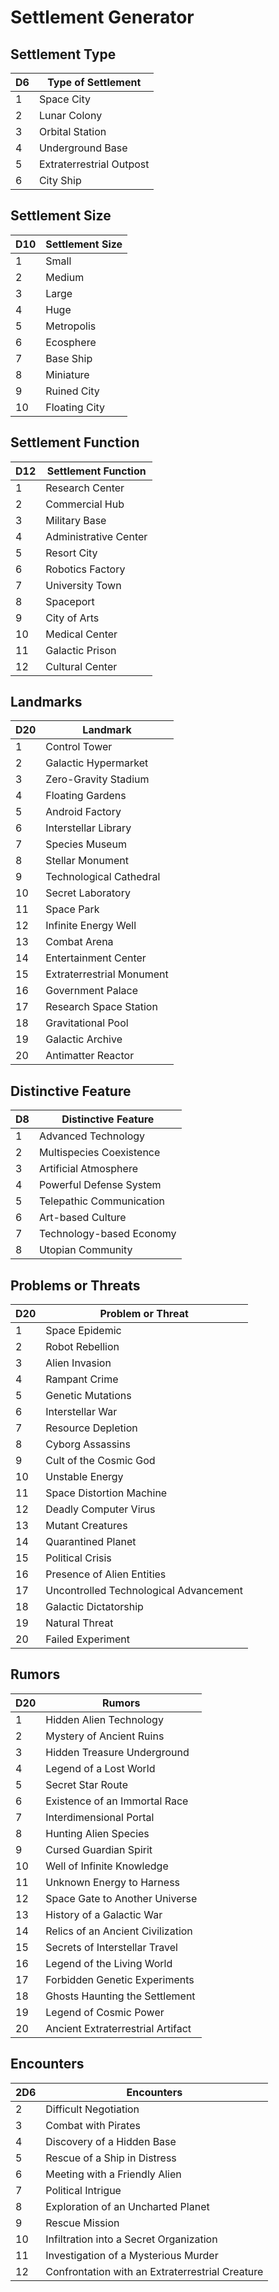 # Settlement Generator

## Settlement Type

| D6  | Type of Settlement       |
| --- | ------------------------ |
| 1   | Space City               |
| 2   | Lunar Colony             |
| 3   | Orbital Station          |
| 4   | Underground Base         |
| 5   | Extraterrestrial Outpost |
| 6   | City Ship                |

## Settlement Size

| D10 | Settlement Size |
| --- | --------------- |
| 1   | Small           |
| 2   | Medium          |
| 3   | Large           |
| 4   | Huge            |
| 5   | Metropolis      |
| 6   | Ecosphere       |
| 7   | Base Ship       |
| 8   | Miniature       |
| 9   | Ruined City     |
| 10  | Floating City   |

## Settlement Function

| D12 | Settlement Function   |
| --- | --------------------- |
| 1   | Research Center       |
| 2   | Commercial Hub        |
| 3   | Military Base         |
| 4   | Administrative Center |
| 5   | Resort City           |
| 6   | Robotics Factory      |
| 7   | University Town       |
| 8   | Spaceport             |
| 9   | City of Arts          |
| 10  | Medical Center        |
| 11  | Galactic Prison       |
| 12  | Cultural Center       |

## Landmarks

| D20 | Landmark                  |
| --- | ------------------------- |
| 1   | Control Tower             |
| 2   | Galactic Hypermarket      |
| 3   | Zero-Gravity Stadium      |
| 4   | Floating Gardens          |
| 5   | Android Factory           |
| 6   | Interstellar Library      |
| 7   | Species Museum            |
| 8   | Stellar Monument          |
| 9   | Technological Cathedral   |
| 10  | Secret Laboratory         |
| 11  | Space Park                |
| 12  | Infinite Energy Well      |
| 13  | Combat Arena              |
| 14  | Entertainment Center      |
| 15  | Extraterrestrial Monument |
| 16  | Government Palace         |
| 17  | Research Space Station    |
| 18  | Gravitational Pool        |
| 19  | Galactic Archive          |
| 20  | Antimatter Reactor        |

## Distinctive Feature

| D8  | Distinctive Feature      |
| --- | ------------------------ |
| 1   | Advanced Technology      |
| 2   | Multispecies Coexistence |
| 3   | Artificial Atmosphere    |
| 4   | Powerful Defense System  |
| 5   | Telepathic Communication |
| 6   | Art-based Culture        |
| 7   | Technology-based Economy |
| 8   | Utopian Community        |

## Problems or Threats

| D20 | Problem or Threat                      |
| --- | -------------------------------------- |
| 1   | Space Epidemic                         |
| 2   | Robot Rebellion                        |
| 3   | Alien Invasion                         |
| 4   | Rampant Crime                          |
| 5   | Genetic Mutations                      |
| 6   | Interstellar War                       |
| 7   | Resource Depletion                     |
| 8   | Cyborg Assassins                       |
| 9   | Cult of the Cosmic God                 |
| 10  | Unstable Energy                        |
| 11  | Space Distortion Machine               |
| 12  | Deadly Computer Virus                  |
| 13  | Mutant Creatures                       |
| 14  | Quarantined Planet                     |
| 15  | Political Crisis                       |
| 16  | Presence of Alien Entities             |
| 17  | Uncontrolled Technological Advancement |
| 18  | Galactic Dictatorship                  |
| 19  | Natural Threat                         |
| 20  | Failed Experiment                      |

## Rumors

| D20 | Rumors                            |
| --- | --------------------------------- |
| 1   | Hidden Alien Technology           |
| 2   | Mystery of Ancient Ruins          |
| 3   | Hidden Treasure Underground       |
| 4   | Legend of a Lost World            |
| 5   | Secret Star Route                 |
| 6   | Existence of an Immortal Race     |
| 7   | Interdimensional Portal           |
| 8   | Hunting Alien Species             |
| 9   | Cursed Guardian Spirit            |
| 10  | Well of Infinite Knowledge        |
| 11  | Unknown Energy to Harness         |
| 12  | Space Gate to Another Universe    |
| 13  | History of a Galactic War         |
| 14  | Relics of an Ancient Civilization |
| 15  | Secrets of Interstellar Travel    |
| 16  | Legend of the Living World        |
| 17  | Forbidden Genetic Experiments     |
| 18  | Ghosts Haunting the Settlement    |
| 19  | Legend of Cosmic Power            |
| 20  | Ancient Extraterrestrial Artifact |

## Encounters

| 2D6 | Encounters                                      |
| --- | ----------------------------------------------- |
| 2   | Difficult Negotiation                           |
| 3   | Combat with Pirates                             |
| 4   | Discovery of a Hidden Base                      |
| 5   | Rescue of a Ship in Distress                    |
| 6   | Meeting with a Friendly Alien                   |
| 7   | Political Intrigue                              |
| 8   | Exploration of an Uncharted Planet              |
| 9   | Rescue Mission                                  |
| 10  | Infiltration into a Secret Organization         |
| 11  | Investigation of a Mysterious Murder            |
| 12  | Confrontation with an Extraterrestrial Creature |



